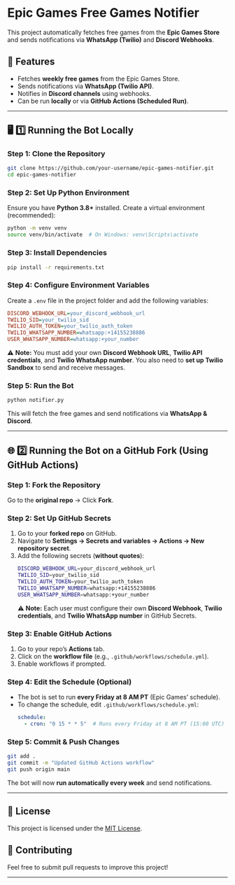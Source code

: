 # Epic Games Free Games Notifier

This project automatically fetches free games from the **Epic Games Store** and sends notifications via **WhatsApp (Twilio)** and **Discord Webhooks**.

## 🚀 Features
- Fetches **weekly free games** from the Epic Games Store.
- Sends notifications via **WhatsApp (Twilio API)**.
- Notifies in **Discord channels** using webhooks.
- Can be run **locally** or via **GitHub Actions (Scheduled Run)**.

---

## 🖥️ 1️⃣ Running the Bot Locally

### **Step 1: Clone the Repository**  
```sh
git clone https://github.com/your-username/epic-games-notifier.git
cd epic-games-notifier
```

### **Step 2: Set Up Python Environment**  
Ensure you have **Python 3.8+** installed. 
Create a virtual environment (recommended):  
```sh
python -m venv venv
source venv/bin/activate  # On Windows: venv\Scripts\activate
```

### **Step 3: Install Dependencies**  
```sh
pip install -r requirements.txt
```

### **Step 4: Configure Environment Variables**  
Create a `.env` file in the project folder and add the following variables:
```ini
DISCORD_WEBHOOK_URL=your_discord_webhook_url
TWILIO_SID=your_twilio_sid
TWILIO_AUTH_TOKEN=your_twilio_auth_token
TWILIO_WHATSAPP_NUMBER=whatsapp:+14155238886
USER_WHATSAPP_NUMBER=whatsapp:+your_number
```
⚠ **Note:** You must add your own **Discord Webhook URL**, **Twilio API credentials**, and **Twilio WhatsApp number**. You also need to **set up Twilio Sandbox** to send and receive messages.

### **Step 5: Run the Bot**  
```sh
python notifier.py
```
This will fetch the free games and send notifications via **WhatsApp & Discord**.

---

## 🌐 2️⃣ Running the Bot on a GitHub Fork (Using GitHub Actions)

### **Step 1: Fork the Repository**  
Go to the **original repo** → Click **Fork**.

### **Step 2: Set Up GitHub Secrets**  
1. Go to your **forked repo** on GitHub.
2. Navigate to **Settings → Secrets and variables → Actions → New repository secret**.
3. Add the following secrets (**without quotes**):
   ```sh
   DISCORD_WEBHOOK_URL=your_discord_webhook_url
   TWILIO_SID=your_twilio_sid
   TWILIO_AUTH_TOKEN=your_twilio_auth_token
   TWILIO_WHATSAPP_NUMBER=whatsapp:+14155238886
   USER_WHATSAPP_NUMBER=whatsapp:+your_number
   ```
   ⚠ **Note:** Each user must configure their own **Discord Webhook**, **Twilio credentials**, and **Twilio WhatsApp number** in GitHub Secrets.

### **Step 3: Enable GitHub Actions**  
1. Go to your repo’s **Actions** tab.
2. Click on the **workflow file** (e.g., `.github/workflows/schedule.yml`).
3. Enable workflows if prompted.

### **Step 4: Edit the Schedule (Optional)**  
- The bot is set to run **every Friday at 8 AM PT** (Epic Games’ schedule).
- To change the schedule, edit `.github/workflows/schedule.yml`:
  ```yaml
  schedule:
    - cron: "0 15 * * 5"  # Runs every Friday at 8 AM PT (15:00 UTC)
  ```

### **Step 5: Commit & Push Changes**  
```sh
git add .
git commit -m "Updated GitHub Actions workflow"
git push origin main
```
The bot will now **run automatically every week** and send notifications.

---

## 📜 License  
This project is licensed under the [MIT License](LICENSE).

## 🤝 Contributing  
Feel free to submit pull requests to improve this project!

---
